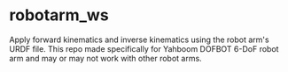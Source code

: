 # robotarm_ws

Apply forward kinematics and inverse kinematics using the robot arm's URDF file. This repo made specifically for Yahboom DOFBOT 6-DoF robot arm and may or may not work with other robot arms. 

